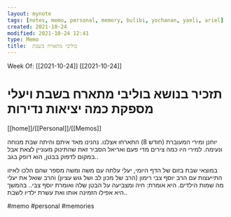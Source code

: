 ```yaml
---
layout: mynote
tags: [notes, memo, personal, memory, bulibi, yochanan, yaeli, ariel] 
created: 2021-10-24
modified: 2021-10-24 12:41
type: Memo
title:  בוליבי מתארח בשבת 
---
```

Week Of: [[2021-10-24]]
[[2021-10-24]]

# תזכיר בנושא  בוליבי מתארח בשבת ויעלי מספקת כמה יציאות נדירות 
[[home]]/[[Personal]]/[[Memos]]

יוחנן ומירי המעוברת (חודש 8) התארחו אצלנו. 
נהנינו מאד איתם והיתה שבת מנוחה ונעימה.
למירי היו כמה צירים מדי פעם ואריאל הסביר זאת שהתינוק מעוניין לצאת אבל במקום לדפוק בבטן, הוא דופק בגב..

במוצאי שבת בזום של הדף היומי, יעלי עלתה עם משה ומשה מספר שהם הלכו לאיזו התייעצות עם הרב יוסף צבי רימון (הרב של מכון לב ושל גוש עציון) והרב שואל את יעלי מה שמות הילדים. 
היא אומרת: חיה ומצביעה על הבטן שלה ואומרת יוסף צבי.. 
בהמשך היא אפילו הזמינה אותו ואת עשרת ילדיו לשבת..


#memo 
#personal
#memories